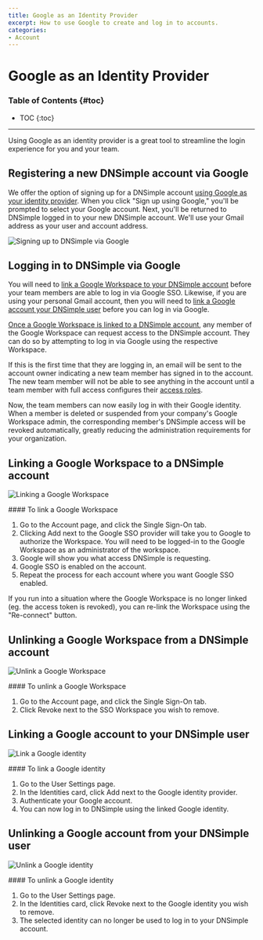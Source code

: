 ```yaml
---
title: Google as an Identity Provider
excerpt: How to use Google to create and log in to accounts.
categories:
- Account
---
```


# Google as an Identity Provider

### Table of Contents {#toc}

* TOC
{:toc}

---

Using Google as an identity provider is a great tool to streamline the login experience for you and your team.

## Registering a new DNSimple account via Google

We offer the option of signing up for a DNSimple account [using Google as your identity provider](/articles/google-identity-provider). When you click "Sign up using Google," you'll be prompted to select your Google account. Next, you'll be returned to DNSimple logged in to your new DNSimple account. We'll use your Gmail address as your user and account address.

![Signing up to DNSimple via Google](/files/google-sso-social-signup.png)

## Logging in to DNSimple via Google

You will need to [link a Google Workspace to your DNSimple account](#linking-a-google-workspace-to-a-dnsimple-account) before your team members are able to log in via Google SSO. Likewise, if you are using your personal Gmail account, then you will need to [link a Google account your DNSimple user](#linking-a-google-account-your-dnsimple-user) before you can log in via Google. 


[Once a Google Workspace is linked to a DNSimple account](#linking-a-google-workspace-to-a-dnsimple-account), any member of the Google Workspace can request access to the DNSimple account. They can do so by attempting to log in via Google using the respective Workspace. 

If this is the first time that they are logging in, an email will be sent to the account owner indicating a new team member has signed in to the account. The new team member will not be able to see anything in the account until a team member with full access configures their [access roles](/articles/domain-access-control/).

Now, the team members can now easily log in with their Google identity. When a member is deleted or suspended from your company's Google Workspace admin, the corresponding member's DNSimple access will be revoked automatically, greatly reducing the administration requirements for your organization.

## Linking a Google Workspace to a DNSimple account

![Linking a Google Workspace](/files/google-sso-enable.png)

<div class="section-steps" markdown="1">
#### To link a Google Workspace

1. Go to the <label>Account</label> page, and click the <label>Single Sign-On</label> tab.
1. Clicking <label>Add</label> next to the Google SSO provider will take you to Google to authorize the Workspace. You will need to be logged-in to the Google Workspace as an administrator of the workspace.
1. Google will show you what access DNSimple is requesting.
1. Google SSO is enabled on the account.
1. Repeat the process for each account where you want Google SSO enabled.
</div>

If you run into a situation where the Google Workspace is no longer linked (eg. the access token is revoked), you can re-link the Workspace using the "Re-connect" button.

## Unlinking a Google Workspace from a DNSimple account

![Unlink a Google Workspace](/files/google-sso-enabled.png)

<div class="section-steps" markdown="1">
#### To unlink a Google Workspace

1. Go to the <label>Account</label> page, and click the <label>Single Sign-On</label> tab.
1. Click <label>Revoke</label> next to the SSO Workspace you wish to remove.
</div>

## Linking a Google account to your DNSimple user

![Link a Google identity](/files/google-link-identity.png)

<div class="section-steps" markdown="1">
#### To link a Google identity

1. Go to the <label>User Settings</label> page.
1. In the <label>Identities</label> card, click <label>Add</label> next to the Google identity provider.
1. Authenticate your Google account.
1. You can now log in to DNSimple using the linked Google identity.
</div>

## Unlinking a Google account from your DNSimple user

![Unlink a Google identity](/files/google-unlink-identity.png)

<div class="section-steps" markdown="1">
#### To unlink a Google identity

1. Go to the <label>User Settings</label> page.
1. In the <label>Identities</label> card, click <label>Revoke</label> next to the Google identity you wish to remove.
1. The selected identity can no longer be used to log in to your DNSimple account.
</div>
